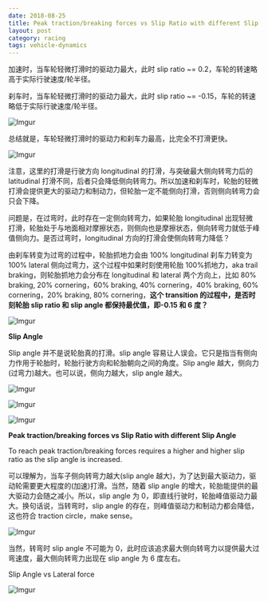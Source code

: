 ```yaml
---
date: 2018-08-25
title: Peak traction/breaking forces vs Slip Ratio with different Slip Angle
layout: post
category: racing
tags: vehicle-dynamics
---
```


加速时，当车轮轻微打滑时的驱动力最大，此时 slip ratio ~= 0.2，车轮的转速略高于实际行驶速度/轮半径。

刹车时，当车轮轻微打滑时的驱动力最大，此时 slip ratio ~= -0.15，车轮的转速略低于实际行驶速度/轮半径。

![Imgur](https://goooooouwa.fun:8143/static/images/MEL8odC.png)

总结就是，车轮轻微打滑时的驱动力和刹车力最高，比完全不打滑更快。

![Imgur](https://goooooouwa.fun:8143/static/images/frjawKL.jpg)

注意，这里的打滑是行驶方向 longitudinal 的打滑，与突破最大侧向转弯力后的 latitudinal 打滑不同，后者只会降低侧向转弯力。所以加速和刹车时，轮胎的轻微打滑会提供更大的驱动力和制动力，但轮胎一定不能侧向打滑，否则侧向转弯力会只会下降。

问题是，在过弯时，此时存在一定侧向转弯力，如果轮胎 longitudinal 出现轻微打滑，轮胎处于与地面相对摩擦状态，则侧向也是摩擦状态，侧向转弯力就低于峰值侧向力。是否过弯时，longitudinal 方向的打滑会使侧向转弯力降低？

由刹车转变为过弯的过程中，轮胎抓地力会由 100% longitudinal 刹车力转变为 100% lateral 侧向过弯力，这个过程中如果时刻使用轮胎 100%抓地力，aka trail braking，则轮胎抓地力会分布在 longitudinal 和 lateral 两个方向上，比如 80% braking, 20% cornering，60% braking, 40% cornering，40% braking, 60% cornering，20% braking, 80% cornering，**这个 transition 的过程中，是否时刻轮胎 slip ratio 和 slip angle 都保持最优值，即-0.15 和 6 度？**

![Imgur](https://goooooouwa.fun:8143/static/images/fsObfQt.jpg)

**Slip Angle**

Slip angle 并不是说轮胎真的打滑。slip angle 容易让人误会。它只是指当有侧向力作用于轮胎时，轮胎行驶方向和轮胎朝向之间的角度。Slip angle 越大，侧向力(过弯力)越大。也可以说，侧向力越大，slip angle 越大。

![Imgur](https://goooooouwa.fun:8143/static/images/lrCLifq.jpg)

![Imgur](https://goooooouwa.fun:8143/static/images/QtqYCxV.jpg)

![Imgur](https://goooooouwa.fun:8143/static/images/YuSj9f2.jpg)

**Peak traction/breaking forces vs Slip Ratio with different Slip Angle**

To reach peak traction/breaking forces requires a higher and higher slip ratio as the slip angle is increased.

可以理解为，当车子侧向转弯力越大(slip angle 越大)，为了达到最大驱动力，驱动轮需要更大程度的(加速)打滑。当然，随着 slip angle 的增大，轮胎能提供的最大驱动力会随之减小。所以，slip angle 为 0，即直线行驶时，轮胎峰值驱动力最大。换句话说，当转弯时，slip angle 的存在，则峰值驱动力和制动力都会降低，这也符合 traction circle，make sense。

![Imgur](https://goooooouwa.fun:8143/static/images/mTicKwG.jpg)

当然，转弯时 slip angle 不可能为 0，此时应该追求最大侧向转弯力以提供最大过弯速度，最大侧向转弯力出现在 slip angle 为 6 度左右。

Slip Angle vs Lateral force

![Imgur](https://goooooouwa.fun:8143/static/images/h47xfRP.jpg)
